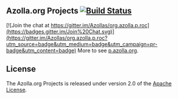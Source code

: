 ## Azolla.org Projects [![Build Status](https://travis-ci.org/Azollas/org.azolla.p.roc.png?branch=mirror)](https://travis-ci.org/Azollas/org.azolla.p.roc) 

[![Join the chat at https://gitter.im/Azollas/org.azolla.p.roc](https://badges.gitter.im/Join%20Chat.svg)](https://gitter.im/Azollas/org.azolla.p.roc?utm_source=badge&utm_medium=badge&utm_campaign=pr-badge&utm_content=badge)
More to see [p.azolla.org][].

## License
The Azolla.org Projects is released under version 2.0 of the [Apache License][].

[p.azolla.org]: http://p.azolla.org/
[Apache License]: http://www.apache.org/licenses/LICENSE-2.0
